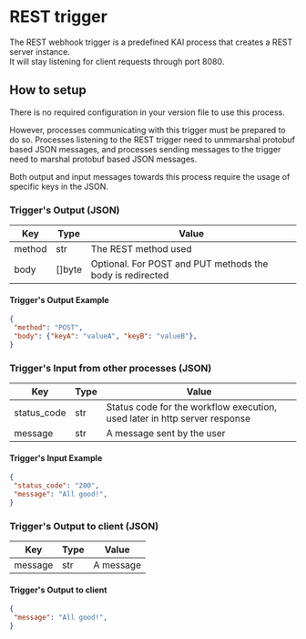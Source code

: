 # REST trigger

The REST webhook trigger is a predefined KAI process that creates a REST server instance.  
It will stay listening for client requests through port 8080.  

## How to setup

There is no required configuration in your version file to use this process.

However, processes communicating with this trigger must be prepared to do so. Processes listening to
the REST trigger need to unmmarshal protobuf based JSON messages, and processes sending messages to
the trigger need to marshal protobuf based JSON messages.

Both output and input messages towards this process require the usage of specific keys in the JSON.

### Trigger's Output (JSON)

| Key       | Type    | Value                                                                  |
|-----------|---------|------------------------------------------------------------------------|
| method    | str     | The REST method used                                                   |
| body      | []byte  | Optional. For POST and PUT methods the body is redirected              |

#### Trigger's Output Example

```json
{
 "method": "POST",
 "body": {"keyA": "valueA", "keyB": "valueB"},
}
```

### Trigger's Input from other processes (JSON)

| Key         | Type | Value                                                                      |
|-------------|------|----------------------------------------------------------------------------|
| status_code | str  | Status code for the workflow execution, used later in http server response |
| message     | str  | A message sent by the user                                                 |

#### Trigger's Input Example

```json
{
 "status_code": "200",
 "message": "All good!",
}
```

### Trigger's Output to client (JSON)

| Key       | Type | Value                                                                  |
|-----------|------|------------------------------------------------------------------------|
| message   | str  | A message                                                              |

#### Trigger's Output to client

```json
{
 "message": "All good!",
}
```
